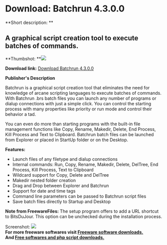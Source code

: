 # Download: Batchrun 4.3.0.0

**Short description: **

## A graphical script creation tool to execute batches of commands.

  
**Thumbshot: **![](http://www.freewarefiles.com/screenshot/batchrun4_md.jpg)   
  
**Download link:** [Download Batchrun 4.3.0.0](http://freesoftwares.boysofts.com/Batchrun_program_49159.html)  
  

**Publisher's Description**  
  

Batchrun is a graphical script creation tool that eliminates the need for
knowledge of arcane scripting languages to execute batches of commands. With
Batchrun .brs batch files you can launch any number of programs or dialup
connections with just a simple click. You can control the starting process
with many properties like priority or run mode and control their behavior a
tad.

You can even do more than starting programs with the built-in file management
functions like Copy, Rename, Makedir, Delete, End Process, Kill Process and
Text to Clipboard. Batchrun batch files can be launched from Explorer or
placed in StartUp folder or on the Desktop.

**Features:**

  * Launch files of any filetype and dialup connections 
  * Internal commands: Run, Copy, Rename, Makedir, Delete, DelTree, End Process, Kill Process, Text to Clipboard 
  * Wildcard support for Copy, Delete and DelTree 
  * Makedir nested folder creation 
  * Drag and Drop between Explorer and Batchrun 
  * Support for date and time tags 
  * Command line parameters can be passed to Batchrun script files 
  * Save batch files directly to Startup and Desktop 

**Note from FreewareFiles:** The setup program offers to add a URL shortcut to BitsDuJour. This option can be unchecked during the installation process.

  
  
Screenshot: ![](http://www.freewarefiles.com/screenshot/batchrun4.jpg)  
**For more freeware softwares visit [Freeware software downloads.](http://freesoftwares.boysofts.com/)**   
**And [Free softwares and php script downloads.](http://www.boysofts.com/)**


